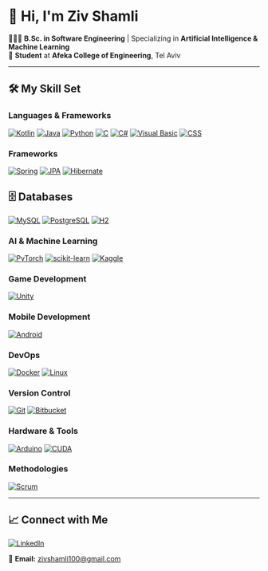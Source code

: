 # 👋 Hi, I'm Ziv Shamli

👨🏻‍🎓 **B.Sc. in Software Engineering** | Specializing in **Artificial Intelligence & Machine Learning**  
📘 **Student** at **Afeka College of Engineering**, Tel Aviv

---

## 🛠 My Skill Set

### Languages & Frameworks

[![Kotlin](https://img.shields.io/badge/Kotlin-7F52FF?style=for-the-badge&logo=kotlin&logoColor=white)](https://kotlinlang.org/)
[![Java](https://img.shields.io/badge/Java-ED8B00?style=for-the-badge&logo=java&logoColor=white)](https://www.java.com/)
[![Python](https://img.shields.io/badge/Python-3776AB?style=for-the-badge&logo=python&logoColor=white)](https://www.python.org/)
[![C](https://img.shields.io/badge/C-A8B9CC?style=for-the-badge&logo=c&logoColor=black)](https://en.wikipedia.org/wiki/C_(programming_language))
[![C#](https://img.shields.io/badge/C%23-239120?style=for-the-badge&logo=csharp&logoColor=white)](https://dotnet.microsoft.com/)
[![Visual Basic](https://img.shields.io/badge/Visual_Basic-5C2D91?style=for-the-badge&logo=.net&logoColor=white)](https://visualstudio.microsoft.com/vs/)
[![CSS](https://img.shields.io/badge/CSS-1572B6?style=for-the-badge&logo=css3&logoColor=white)](https://www.w3.org/Style/CSS/)

### Frameworks

[![Spring](https://img.shields.io/badge/Spring-6DB33F?style=for-the-badge&logo=spring&logoColor=white)](https://spring.io/)
[![JPA](https://img.shields.io/badge/JPA-4D4D4D?style=for-the-badge&logo=java&logoColor=white)](https://www.oracle.com/java/technologies/persistence-jsp.html)
[![Hibernate](https://img.shields.io/badge/Hibernate-4D4D4D?style=for-the-badge&logo=hibernate&logoColor=white)](https://hibernate.org/)

## 🗄 Databases

[![MySQL](https://img.shields.io/badge/MySQL-00758F?style=for-the-badge&logo=mysql&logoColor=white)](https://www.mysql.com/)
[![PostgreSQL](https://img.shields.io/badge/PostgreSQL-336791?style=for-the-badge&logo=postgresql&logoColor=white)](https://www.postgresql.org/)
[![H2](https://img.shields.io/badge/H2-003366?style=for-the-badge&logo=h2&logoColor=white)](https://www.h2database.com/)

### AI & Machine Learning

[![PyTorch](https://img.shields.io/badge/PyTorch-EE4C2C?style=for-the-badge&logo=pytorch&logoColor=white)](https://pytorch.org/)
[![scikit-learn](https://img.shields.io/badge/scikit--learn-F7931E?style=for-the-badge&logo=scikit-learn&logoColor=white)](https://scikit-learn.org/)
[![Kaggle](https://img.shields.io/badge/Kaggle-20BEFF?style=for-the-badge&logo=kaggle&logoColor=white)](https://www.kaggle.com/)

### Game Development

[![Unity](https://img.shields.io/badge/Unity-000000?style=for-the-badge&logo=unity&logoColor=white)](https://unity.com/)

### Mobile Development

[![Android](https://img.shields.io/badge/Android-3DDC84?style=for-the-badge&logo=android&logoColor=white)](https://developer.android.com/)

### DevOps

[![Docker](https://img.shields.io/badge/Docker-2496ED?style=for-the-badge&logo=docker&logoColor=white)](https://www.docker.com/)
[![Linux](https://img.shields.io/badge/Linux-FCC624?style=for-the-badge&logo=linux&logoColor=black)](https://www.linux.org/)

### Version Control

[![Git](https://img.shields.io/badge/Git-F05033?style=for-the-badge&logo=git&logoColor=white)](https://git-scm.com/)
[![Bitbucket](https://img.shields.io/badge/Bitbucket-0052CC?style=for-the-badge&logo=bitbucket&logoColor=white)](https://bitbucket.org/)

### Hardware & Tools

[![Arduino](https://img.shields.io/badge/Arduino-00979D?style=for-the-badge&logo=arduino&logoColor=white)](https://www.arduino.cc/)
[![CUDA](https://img.shields.io/badge/CUDA-76B900?style=for-the-badge&logo=nvidia&logoColor=white)](https://developer.nvidia.com/cuda-zone)

### Methodologies

[![Scrum](https://img.shields.io/badge/Scrum-6DB33F?style=for-the-badge&logo=scrum&logoColor=white)](https://www.scrum.org/)

---

## 📈 Connect with Me


[![LinkedIn](https://img.shields.io/badge/LinkedIn-0A66C2?style=for-the-badge&logo=linkedin&logoColor=white)](https://www.linkedin.com/in/ziv-shamli-86683224a/)

📧 **Email:** [zivshamli100@gmail.com](mailto:zivshamli100@gmail.com)
